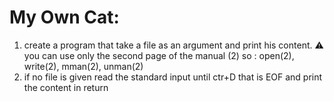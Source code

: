 # My Own Cat:
1) create a program that take a file as an argument and print his content. :warning: you can use only the second page of the manual (2) so :
open(2), write(2), mman(2), unman(2)
2) if no file is given read the standard input until ctr+D that is EOF and print the content in return